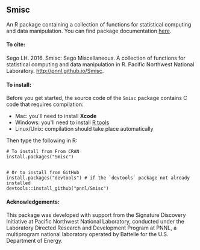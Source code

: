 ## Smisc

An R package containing a collection of functions for statistical computing and data manipulation.  You can find package documentation [here](https://pnnl.github.io/Smisc).

#### To cite:

Sego LH. 2016. Smisc: Sego Miscellaneous. A collection of functions for statistical computing and data manipulation in R.
Pacific Northwest National Laboratory. http://pnnl.github.io/Smisc.

#### To install:

Before you get started, the source code of the `Smisc` package contains C code that requires compilation:
  
- Mac: you'll need to install **Xcode**
- Windows: you'll need to install [R tools](http://cran.r-project.org/bin/windows/Rtools/)
- Linux/Unix: compilation should take place automatically

Then type the following in R:

    # To install from From CRAN
    install.packages("Smisc") 


    # Or to install from GitHub
    install.packages("devtools") # if the `devtools` package not already installed
    devtools::install_github("pnnl/Smisc")

#### Acknowledgements:

This package was developed with support from the Signature Discovery Initiative at Pacific Northwest National Laboratory, conducted under the Laboratory Directed Research and Development Program at PNNL, a multiprogram national laboratory operated by Battelle for the U.S. Department of Energy. 

